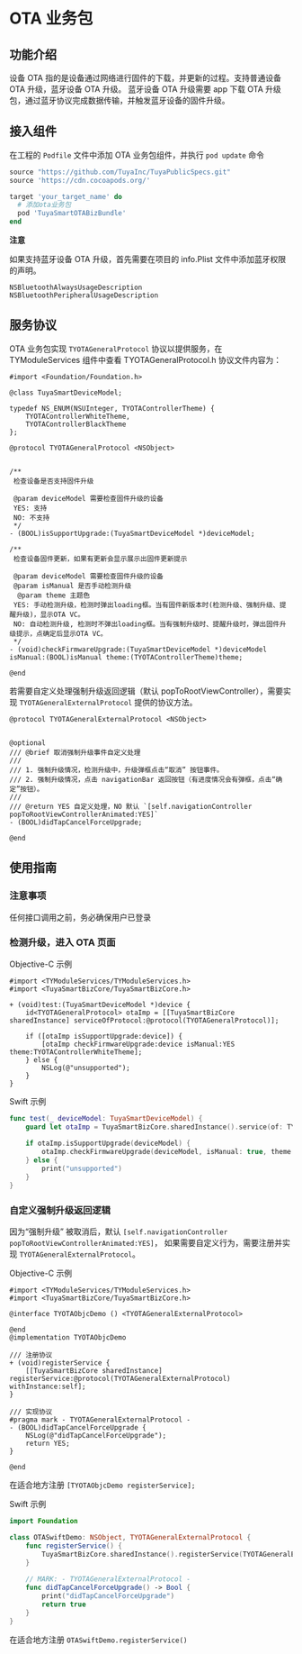 # OTA 业务包

## 功能介绍
设备 OTA 指的是设备通过网络进行固件的下载，并更新的过程。支持普通设备 OTA 升级，蓝牙设备 OTA 升级。
蓝牙设备 OTA 升级需要 app 下载 OTA 升级包，通过蓝牙协议完成数据传输，并触发蓝牙设备的固件升级。


## 接入组件
在工程的 `Podfile` 文件中添加 OTA 业务包组件，并执行 `pod update` 命令

```ruby
source "https://github.com/TuyaInc/TuyaPublicSpecs.git"
source 'https://cdn.cocoapods.org/'

target 'your_target_name' do
  # 添加ota业务包
  pod 'TuyaSmartOTABizBundle'
end
```

**注意**

如果支持蓝牙设备 OTA 升级，首先需要在项目的 info.Plist 文件中添加蓝牙权限的声明。
```
NSBluetoothAlwaysUsageDescription
NSBluetoothPeripheralUsageDescription
```

## 服务协议
OTA 业务包实现 `TYOTAGeneralProtocol` 协议以提供服务，在 TYModuleServices 组件中查看 TYOTAGeneralProtocol.h 协议文件内容为：

```objc
#import <Foundation/Foundation.h>

@class TuyaSmartDeviceModel;

typedef NS_ENUM(NSUInteger, TYOTAControllerTheme) {
    TYOTAControllerWhiteTheme,
    TYOTAControllerBlackTheme
};

@protocol TYOTAGeneralProtocol <NSObject>


/**
 检查设备是否支持固件升级
 
 @param deviceModel 需要检查固件升级的设备
 YES: 支持
 NO: 不支持
 */
- (BOOL)isSupportUpgrade:(TuyaSmartDeviceModel *)deviceModel;

/**
 检查设备固件更新，如果有更新会显示展示出固件更新提示
 
 @param deviceModel 需要检查固件升级的设备
 @param isManual 是否手动检测升级
  @param theme 主题色
 YES: 手动检测升级，检测时弹出loading框。当有固件新版本时(检测升级、强制升级、提醒升级)，显示OTA VC。
 NO: 自动检测升级, 检测时不弹出loading框。当有强制升级时、提醒升级时，弹出固件升级提示，点确定后显示OTA VC。
 */
- (void)checkFirmwareUpgrade:(TuyaSmartDeviceModel *)deviceModel isManual:(BOOL)isManual theme:(TYOTAControllerTheme)theme;

@end

```

若需要自定义处理强制升级返回逻辑（默认 popToRootViewController），需要实现 `TYOTAGeneralExternalProtocol` 提供的协议方法。

```objc
@protocol TYOTAGeneralExternalProtocol <NSObject>


@optional
/// @brief 取消强制升级事件自定义处理
///
/// 1. 强制升级情况，检测升级中，升级弹框点击“取消” 按钮事件。
/// 2. 强制升级情况，点击 navigationBar 返回按钮（有进度情况会有弹框，点击“确定”按钮）。
///
/// @return YES 自定义处理，NO 默认 `[self.navigationController popToRootViewControllerAnimated:YES]`
- (BOOL)didTapCancelForceUpgrade;

@end
```

## 使用指南

### 注意事项
任何接口调用之前，务必确保用户已登录

### 检测升级，进入 OTA 页面

Objective-C 示例

```objc
#import <TYModuleServices/TYModuleServices.h>
#import <TuyaSmartBizCore/TuyaSmartBizCore.h>

+ (void)test:(TuyaSmartDeviceModel *)device {
    id<TYOTAGeneralProtocol> otaImp = [[TuyaSmartBizCore sharedInstance] serviceOfProtocol:@protocol(TYOTAGeneralProtocol)];
    
    if ([otaImp isSupportUpgrade:device]) {
        [otaImp checkFirmwareUpgrade:device isManual:YES theme:TYOTAControllerWhiteTheme];
    } else {
        NSLog(@"unsupported");
    }
}
```

Swift 示例

```swift
func test(_ deviceModel: TuyaSmartDeviceModel) {
	guard let otaImp = TuyaSmartBizCore.sharedInstance().service(of: TYOTAGeneralProtocol.self) as? TYOTAGeneralProtocol else { return }
	
	if otaImp.isSupportUpgrade(deviceModel) {
		otaImp.checkFirmwareUpgrade(deviceModel, isManual: true, theme: .whiteTheme)
	} else {
		print("unsupported")
	}
}
```

### 自定义强制升级返回逻辑
因为“强制升级” 被取消后，默认 `[self.navigationController popToRootViewControllerAnimated:YES]`，
如果需要自定义行为，需要注册并实现 `TYOTAGeneralExternalProtocol`。

Objective-C 示例

```objc
#import <TYModuleServices/TYModuleServices.h>
#import <TuyaSmartBizCore/TuyaSmartBizCore.h>

@interface TYOTAObjcDemo () <TYOTAGeneralExternalProtocol>

@end
@implementation TYOTAObjcDemo

/// 注册协议
+ (void)registerService {
    [[TuyaSmartBizCore sharedInstance] registerService:@protocol(TYOTAGeneralExternalProtocol) withInstance:self];
}

/// 实现协议
#pragma mark - TYOTAGeneralExternalProtocol -
- (BOOL)didTapCancelForceUpgrade {
    NSLog(@"didTapCancelForceUpgrade");
    return YES;
}

@end

```

在适合地方注册  `[TYOTAObjcDemo registerService];`

Swift 示例
```swift
import Foundation

class OTASwiftDemo: NSObject, TYOTAGeneralExternalProtocol {
    func registerService() {
        TuyaSmartBizCore.sharedInstance().registerService(TYOTAGeneralExternalProtocol.self, withInstance: self)
    }
    
    // MARK: - TYOTAGeneralExternalProtocol -
    func didTapCancelForceUpgrade() -> Bool {
        print("didTapCancelForceUpgrade")
        return true
    }
}
```

在适合地方注册  `OTASwiftDemo.registerService()`

